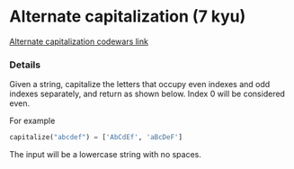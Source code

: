 # Alternate capitalization (7 kyu)
[Alternate capitalization codewars link](https://www.codewars.com/kata/59cfc000aeb2844d16000075)

### Details
Given a string, capitalize the letters that occupy even indexes and odd indexes separately, and return as shown below. Index 0 will be considered even.

For example
```python
capitalize("abcdef") = ['AbCdEf', 'aBcDeF']
```
The input will be a lowercase string with no spaces.